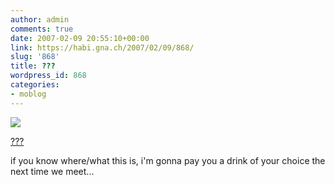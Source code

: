 ```yaml
---
author: admin
comments: true
date: 2007-02-09 20:55:10+00:00
link: https://habi.gna.ch/2007/02/09/868/
slug: '868'
title: ???
wordpress_id: 868
categories:
- moblog
---
```



 [![](https://static.flickr.com/135/384899593_781be10abc_m.jpg)](https://www.flickr.com/photos/habi/384899593/)
   

 
  [???](https://www.flickr.com/photos/habi/384899593/)
    

 



if you know where/what this is, i'm gonna pay you a drink of your choice the next time we meet...
  

